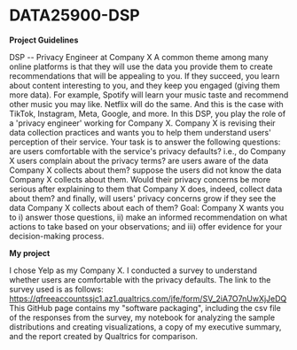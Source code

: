 # DATA25900-DSP

**Project Guidelines**

DSP -- Privacy Engineer at Company X
A common theme among many online platforms is that they will use the data you provide them to create recommendations that will be appealing to you. If they succeed, you learn about content interesting to you, and they keep you engaged (giving them more data). For example, Spotify will learn your music taste and recommend other music you may like. Netflix will do the same. And this is the case with TikTok, Instagram, Meta, Google, and more.
In this DSP, you play the role of a 'privacy engineer' working for Company X. Company X is revising their data collection practices and wants you to help them understand users' perception of their service. Your task is to answer the following questions:
are users comfortable with the service's privacy defaults? i.e., do Company X users complain about the privacy terms?
are users aware of the data Company X collects about them?
suppose the users did not know the data Company X collects about them. Would their privacy concerns be more serious after explaining to them that Company X does, indeed, collect data about them?
and finally, will users' privacy concerns grow if they see the data Company X collects about each of them?
Goal: Company X wants you to i) answer those questions, ii) make an informed recommendation on what actions to take based on your observations; and iii) offer evidence for your decision-making process.

**My project**

I chose Yelp as my Company X. I conducted a survey to understand whether users are comfortable with the privacy defaults. 
The link to the survey used is as follows: https://qfreeaccountssjc1.az1.qualtrics.com/jfe/form/SV_2iA7O7nUwXjJeDQ 
This GitHub page contains my "software packaging", including the csv file of the responses from the survey, my notebook for analyzing the sample distributions and creating visualizations, a copy of my executive summary, and the report created by Qualtrics for comparison. 
